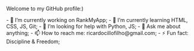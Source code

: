 Welcome to my GitHub profile:)

<style> 
rica-journey {
color: red;
}
</style>

<div class="rica-journey">
- 🔭 I’m currently working on RankMyApp;
- 🌱 I’m currently learning HTML, CSS, JS, Git;
- 🤔 I’m looking for help with Python, JS;
- 💬 Ask me about anything;
- 📫 How to reach me: ricardocillofilho@gmail.com;
- ⚡ Fun fact: Discipline & Freedom;
</div>
